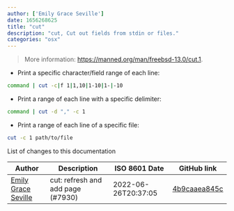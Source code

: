 ```yaml
---
author: ['Emily Grace Seville']
date: 1656268625
title: "cut"
description: "cut, Cut out fields from stdin or files."
categories: "osx"
---
```

> More information: <https://manned.org/man/freebsd-13.0/cut.1>.

- Print a specific character/field range of each line:

```bash
command | cut -c|f 1|1,10|1-10|1-|-10
```

- Print a range of each line with a specific delimiter:

```bash
command | cut -d "," -c 1
```

- Print a range of each line of a specific file:

```bash
cut -c 1 path/to/file
```
List of changes to this documentation


Author | Description | ISO 8601 Date | GitHub link
------|-----|-----|-----
[Emily Grace Seville](mailto:emilyseville7cf@gmail.com) | cut: refresh and add page (#7930) | 2022-06-26T20:37:05 | [4b9caaea845c](https://github.com/tldr-pages/tldr/commit/4b9caaea845c29381df6db051f98548c73b9e85c)

